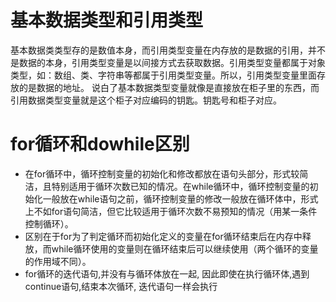 # 基本数据类型和引用类型

​	基本数据类类型存的是数值本身，而引用类型变量在内存放的是数据的引用，并不是数据的本身，引用类型变量是以间接方式去获取数据。引用类型变量都属于对象类型，如：数组、类、字符串等都属于引用类型变量。所以，引用类型变量里面存放的是数据的地址。
   	说白了基本数据类型变量就像是直接放在柜子里的东西，而引用数据类型变量就是这个柜子对应编码的钥匙。钥匙号和柜子对应。

# for循环和dowhile区别

* 在for循环中，循环控制变量的初始化和修改都放在语句头部分，形式较简洁，且特别适用于循环次数已知的情况。在while循环中，循环控制变量的初始化一般放在while语句之前，循环控制变量的修改一般放在循环体中，形式上不如for语句简洁，但它比较适用于循环次数不易预知的情况（用某一条件控制循环）。
* 区别在于for为了判定循环而初始化定义的变量在for循环结束后在内存中释放，而while循环使用的变量则在循环结束后可以继续使用（两个循环的变量的作用域不同）。
* for循环的迭代语句,并没有与循环体放在一起, 因此即使在执行循环体,遇到continue语句,结束本次循环, 迭代语句一样会执行